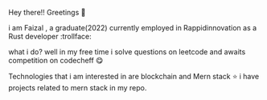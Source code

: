 Hey there!! Greetings :wave:

i am Faizal , a graduate(2022) currently employed in Rappidinnovation as a Rust developer  :trollface:

what i do?
well in my free time i solve questions on leetcode and awaits competition on codecheff :yum: 

Technologies that i am  interested in are blockchain and Mern stack :star:
i have projects related to mern stack in my repo.

